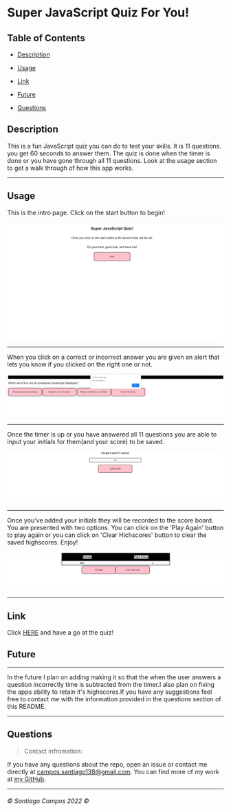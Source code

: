 # Super JavaScript Quiz For You!


## Table of Contents

* [Description](#description)

* [Usage](#usage)

* [Link](#link)

* [Future](#future)

* [Questions](#questions)



## Description

This is a fun JavaScript quiz you can do to test your skills. It is 11 questions. you get 60 seconds to answer them. The quiz is done when the timer is done or you have gone through all 11 questions. Look at the usage section to get a walk through of how this app works. 


---

## Usage

This is the intro page. Click on the start button to begin!

![Intro to app](./images/Screenshot%20(9).png)

---
When you click on a correct or incorrect answer you are given an alert that lets you know if you clicked on the right one or not. 


![quiz in progress with alert](./images/Screenshot%20(17).png)

---

Once the timer is up or you have answered all 11 questions you are able to input your initials for them(and your score) to be saved.


![Input initials to have your highschore recorded](./images/Screenshot%20(14).png)

---

Once you've added your initials they will be recorded to the score board. You are presented with two options. You can click on the 'Play Again' button to play again or you can click on 'Clear Hichscores' button to clear the saved highscores. Enjoy!


![high score table](./images/Screenshot%20(16).png)

---

## Link 

Click [HERE](https://everyone1138.github.io/SuperQuizForYou/) and have a go at the quiz!

## Future
--- 
In the future I plan on adding making it so that the when the user answers a question incorrectly time is subtracted from the timer.I also plan on fixing the apps ability to retain it's highscores.If you have any suggestions feel free to contact me with the information provided in the questions section of this README.



---
## Questions


>Contact infromation:

If you have any questions about the repo, open an issue or contact me directly at campos.santiago138@gmail.com. You can find
more of my work at [my GitHub](https://github.com/Everyone1138).

---

###### ©️ Santiago Campos 2022 ©️